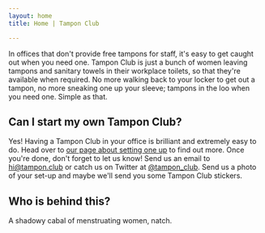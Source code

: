 ```yaml
---
layout: home
title: Home | Tampon Club

---
```

In offices that don't provide free tampons for staff, it's easy to get caught out when you need one. Tampon Club is just a bunch of women leaving tampons and sanitary towels in their workplace toilets, so that they're available when required. No more walking back to your locker to get out a tampon, no more sneaking one up your sleeve; tampons in the loo when you need one. Simple as that.

## Can I start my own Tampon Club?
Yes! Having a Tampon Club in your office is brilliant and extremely easy to do. Head over to <a href="setting-up-a-tampon-club">our page about setting one up</a> to find out more. Once you're done, don't forget to let us know! Send us an email to <a href="mailto:hi@tampon.club">hi@tampon.club</a> or catch us on Twitter at <a href="http://twitter.com/tampon_club">@tampon_club</a>. Send us a photo of your set-up and maybe we'll send you some Tampon Club stickers.

## Who is behind this?
A shadowy cabal of menstruating women, natch.
